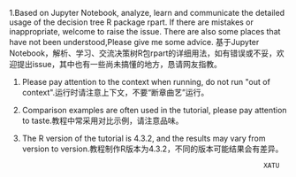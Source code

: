 1.Based on Jupyter Notebook, analyze, learn and communicate the detailed usage of the decision tree R package rpart. If there are mistakes or inappropriate, welcome to raise the issue. There are also some places that have not been understood,Please give me some advice. 基于Jupyter Notebook，解析、学习、交流决策树R包rpart的详细用法，如有错误或不妥，欢迎提出issue，其中也有一些尚未搞懂的地方，恳请网友指教。

1. Please pay attention to the context when running, do not run "out of context".运行时请注意上下文，不要“断章曲艺”运行。

1. Comparison examples are often used in the tutorial, please pay attention to taste.教程中常采用对比示例，请注意品味。

1. The R version of the tutorial is 4.3.2, and the results may vary from version to version.教程制作R版本为4.3.2，不同的版本可能结果会有差异。


                                                                    XATU
